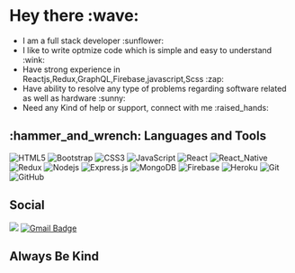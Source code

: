 
 <h1>Hey there :wave:</h1>
 <ul>
 <li>I am a full stack developer :sunflower:</li>
 <li>I like to write optmize code which is simple and easy to understand :wink: </li>
 <li>Have strong experience in Reactjs,Redux,GraphQL,Firebase,javascript,Scss :zap: </li>
 <li>Have ability to resolve any type of problems regarding software related as well as hardware :sunny: </li>
 <li>Need any Kind of help or support, connect with me :raised_hands:</li>
 </ul>
<h2>:hammer_and_wrench: Languages and Tools</h2>
 
![HTML5](https://img.shields.io/badge/-HTML5-black?style=flat-square&logo=html5&logoColor=white)
![Bootstrap](https://img.shields.io/badge/-Bootstrap-black?style=flat-square&logo=bootstrap)
![CSS3](https://img.shields.io/badge/-CSS3-black?style=flat-square&logo=css3)
![JavaScript](https://img.shields.io/badge/-JavaScript-black?style=flat-square&logo=javascript)
![React](https://img.shields.io/badge/-React-black?style=flat-square&logo=react)
![React_Native](https://img.shields.io/badge/-ReactNative-black?style=flat-square&logo=react)
![Redux](https://img.shields.io/badge/-Redux-black?style=flat-square&logo=Redux)
![Nodejs](https://img.shields.io/badge/-Nodejs-black?style=flat-square&logo=Node.js)
![Express.js](https://img.shields.io/badge/-Express-black?style=flat-square&logo=expressjs)
![MongoDB](https://img.shields.io/badge/-MongoDB-black?style=flat-square&logo=mongodb)
![Firebase](https://img.shields.io/badge/-Firebase-black?style=flat-square&logo=Firebase)
![Heroku](https://img.shields.io/badge/-Heroku-black?style=flat-square&logo=heroku)
![Git](https://img.shields.io/badge/-Git-black?style=flat-square&logo=git)
![GitHub](https://img.shields.io/badge/-GitHub-black?style=flat-square&logo=github)


<h2>Social</h2>

[<img src="https://img.shields.io/badge/Mithilesh_Prajapati-%230077B5.svg?&style=flat-square&logo=linkedin&logoColor=white" />](https://www.linkedin.com/in/mp-214/)
[![Gmail Badge](https://img.shields.io/badge/-mithileshrprajapati@gmail.com-c14438?style=flat-square&logo=Gmail&logoColor=white&link=mailto:aman.atg001@gmail.com)](mailto:mithileshrprajapati@gmail.com)






<h2>Always Be Kind</h2>
